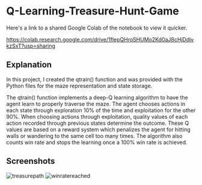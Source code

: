 # Q-Learning-Treasure-Hunt-Game

Here's a link to a shared Google Colab of the notebook to view it quicker. 

https://colab.research.google.com/drive/1flepQHroSHUMo2Kd0aJ8cHjDdjvkzSxT?usp=sharing

## Explanation
In this project, I created the qtrain() function and was provided with the Python files for the maze representation and state storage. 

The qtrain() function implements a deep-Q learning algorithm to have the agent learn to properly traverse the maze. The agent chooses actions in each state through exploration 10% of the time and exploitation for the other 90%. When choosing actions through exploitation, quality values of each action recorded through previous states determine the outcome. These Q values are based on a reward system which penalizes the agent for hitting walls or wandering to the same cell too many times. The algorithm also counts win rate and stops the learning once a 100% win rate is achieved. 


## Screenshots

![treasurepath](https://user-images.githubusercontent.com/15134446/216874648-d2a64d7c-e855-434c-8a1b-a8d714a40007.PNG)
![winratereached](https://user-images.githubusercontent.com/15134446/216874659-317a8afe-7065-4a65-ad07-27d9241cca37.PNG)
